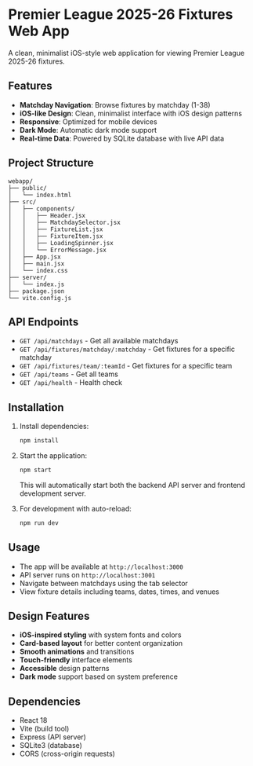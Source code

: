 # Premier League 2025-26 Fixtures Web App

A clean, minimalist iOS-style web application for viewing Premier League 2025-26 fixtures.

## Features

- **Matchday Navigation**: Browse fixtures by matchday (1-38)
- **iOS-like Design**: Clean, minimalist interface with iOS design patterns
- **Responsive**: Optimized for mobile devices
- **Dark Mode**: Automatic dark mode support
- **Real-time Data**: Powered by SQLite database with live API data

## Project Structure

```
webapp/
├── public/
│   └── index.html
├── src/
│   ├── components/
│   │   ├── Header.jsx
│   │   ├── MatchdaySelector.jsx
│   │   ├── FixtureList.jsx
│   │   ├── FixtureItem.jsx
│   │   ├── LoadingSpinner.jsx
│   │   └── ErrorMessage.jsx
│   ├── App.jsx
│   ├── main.jsx
│   └── index.css
├── server/
│   └── index.js
├── package.json
└── vite.config.js
```

## API Endpoints

- `GET /api/matchdays` - Get all available matchdays
- `GET /api/fixtures/matchday/:matchday` - Get fixtures for a specific matchday
- `GET /api/fixtures/team/:teamId` - Get fixtures for a specific team
- `GET /api/teams` - Get all teams
- `GET /api/health` - Health check

## Installation

1. Install dependencies:
   ```bash
   npm install
   ```

2. Start the application:
   ```bash
   npm start
   ```
   This will automatically start both the backend API server and frontend development server.

3. For development with auto-reload:
   ```bash
   npm run dev
   ```

## Usage

- The app will be available at `http://localhost:3000`
- API server runs on `http://localhost:3001`
- Navigate between matchdays using the tab selector
- View fixture details including teams, dates, times, and venues

## Design Features

- **iOS-inspired styling** with system fonts and colors
- **Card-based layout** for better content organization
- **Smooth animations** and transitions
- **Touch-friendly** interface elements
- **Accessible** design patterns
- **Dark mode** support based on system preference

## Dependencies

- React 18
- Vite (build tool)
- Express (API server)
- SQLite3 (database)
- CORS (cross-origin requests)